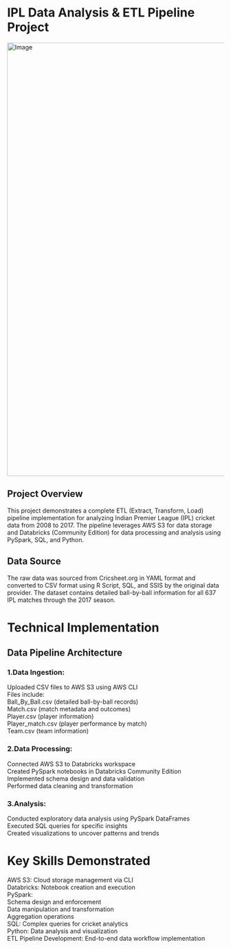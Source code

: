 # IPL Data Analysis & ETL Pipeline Project

<img width="1009" alt="Image" src="https://github.com/user-attachments/assets/1fadc89a-03a3-40f5-8201-cc9bb0879516" />

## Project Overview
This project demonstrates a complete ETL (Extract, Transform, Load) pipeline implementation for analyzing Indian Premier League (IPL) cricket data from 2008 to 2017. The pipeline leverages AWS S3 for data storage and Databricks (Community Edition) for data processing and analysis using PySpark, SQL, and Python.

## Data Source
The raw data was sourced from Cricsheet.org in YAML format and converted to CSV format using R Script, SQL, and SSIS by the original data provider. The dataset contains detailed ball-by-ball information for all 637 IPL matches through the 2017 season.

# Technical Implementation

## Data Pipeline Architecture

### 1.Data Ingestion:
Uploaded CSV files to AWS S3 using AWS CLI\
Files include:\
Ball_By_Ball.csv (detailed ball-by-ball records)\
Match.csv (match metadata and outcomes)\
Player.csv (player information)\
Player_match.csv (player performance by match)\
Team.csv (team information)

### 2.Data Processing:
Connected AWS S3 to Databricks workspace\
Created PySpark notebooks in Databricks Community Edition\
Implemented schema design and data validation\
Performed data cleaning and transformation

### 3.Analysis:
Conducted exploratory data analysis using PySpark DataFrames\
Executed SQL queries for specific insights\
Created visualizations to uncover patterns and trends


# Key Skills Demonstrated

AWS S3: Cloud storage management via CLI\
Databricks: Notebook creation and execution\
PySpark:\
  Schema design and enforcement\
  Data manipulation and transformation\
  Aggregation operations\
SQL: Complex queries for cricket analytics\
Python: Data analysis and visualization\
ETL Pipeline Development: End-to-end data workflow implementation








